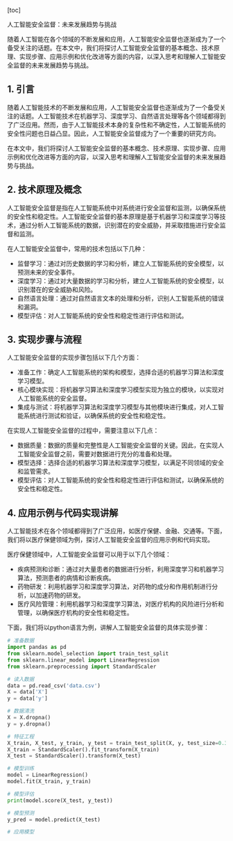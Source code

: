 
[toc]                    
                
                
人工智能安全监督：未来发展趋势与挑战

随着人工智能在各个领域的不断发展和应用，人工智能安全监督也逐渐成为了一个备受关注的话题。在本文中，我们将探讨人工智能安全监督的基本概念、技术原理、实现步骤、应用示例和优化改进等方面的内容，以深入思考和理解人工智能安全监督的未来发展趋势与挑战。

## 1. 引言

随着人工智能技术的不断发展和应用，人工智能安全监督也逐渐成为了一个备受关注的话题。人工智能技术在机器学习、深度学习、自然语言处理等各个领域都得到了广泛应用。然而，由于人工智能技术本身的复杂性和不确定性，人工智能系统的安全性问题也日益凸显。因此，人工智能安全监督成为了一个重要的研究方向。

在本文中，我们将探讨人工智能安全监督的基本概念、技术原理、实现步骤、应用示例和优化改进等方面的内容，以深入思考和理解人工智能安全监督的未来发展趋势与挑战。

## 2. 技术原理及概念

人工智能安全监督是指在人工智能系统中对系统进行安全监督和监测，以确保系统的安全性和稳定性。人工智能安全监督的基本原理是基于机器学习和深度学习等技术，通过分析人工智能系统的数据，识别潜在的安全威胁，并采取措施进行安全监督和监测。

在人工智能安全监督中，常用的技术包括以下几种：

- 监督学习：通过对历史数据的学习和分析，建立人工智能系统的安全模型，以预测未来的安全事件。
- 深度学习：通过对大量数据的学习和分析，建立人工智能系统的安全模型，以识别潜在的安全威胁和风险。
- 自然语言处理：通过对自然语言文本的处理和分析，识别人工智能系统的错误和漏洞。
- 模型评估：对人工智能系统的安全性和稳定性进行评估和测试。

## 3. 实现步骤与流程

人工智能安全监督的实现步骤包括以下几个方面：

- 准备工作：确定人工智能系统的架构和模型，选择合适的机器学习算法和深度学习模型。
- 核心模块实现：将机器学习算法和深度学习模型实现为独立的模块，以实现对人工智能系统的安全监督。
- 集成与测试：将机器学习算法和深度学习模型与其他模块进行集成，对人工智能系统进行测试和验证，以确保系统的安全性和稳定性。

在实现人工智能安全监督的过程中，需要注意以下几点：

- 数据质量：数据的质量和完整性是人工智能安全监督的关键。因此，在实现人工智能安全监督之前，需要对数据进行充分的准备和处理。
- 模型选择：选择合适的机器学习算法和深度学习模型，以满足不同领域的安全和监管需求。
- 模型评估：对人工智能系统的安全性和稳定性进行评估和测试，以确保系统的安全性和稳定性。

## 4. 应用示例与代码实现讲解

人工智能技术在各个领域都得到了广泛应用，如医疗保健、金融、交通等。下面，我们将以医疗保健领域为例，探讨人工智能安全监督的应用示例和代码实现。

医疗保健领域中，人工智能安全监督可以用于以下几个领域：

- 疾病预测和诊断：通过对大量患者的数据进行分析，利用深度学习和机器学习算法，预测患者的病情和诊断疾病。
- 药物研发：利用机器学习和深度学习算法，对药物的成分和作用机制进行分析，以加速药物的研发。
- 医疗风险管理：利用机器学习和深度学习算法，对医疗机构的风险进行分析和管理，以确保医疗机构的安全性和稳定性。

下面，我们将以python语言为例，讲解人工智能安全监督的具体实现步骤：

```python
# 准备数据
import pandas as pd
from sklearn.model_selection import train_test_split
from sklearn.linear_model import LinearRegression
from sklearn.preprocessing import StandardScaler

# 读入数据
data = pd.read_csv('data.csv')
X = data['X']
y = data['y']

# 数据清洗
X = X.dropna()
y = y.dropna()

# 特征工程
X_train, X_test, y_train, y_test = train_test_split(X, y, test_size=0.3, random_state=42)
X_train = StandardScaler().fit_transform(X_train)
X_test = StandardScaler().transform(X_test)

# 模型训练
model = LinearRegression()
model.fit(X_train, y_train)

# 模型评估
print(model.score(X_test, y_test))

# 模型预测
y_pred = model.predict(X_test)

# 应用模型
```

